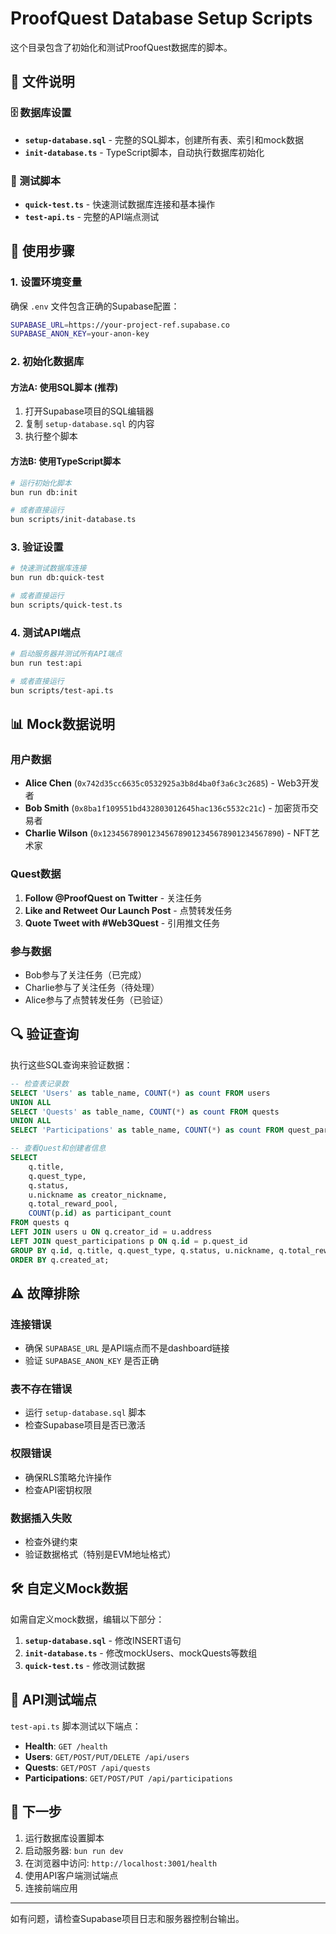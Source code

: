 # ProofQuest Database Setup Scripts

这个目录包含了初始化和测试ProofQuest数据库的脚本。

## 📁 文件说明

### 🗄️ 数据库设置
- **`setup-database.sql`** - 完整的SQL脚本，创建所有表、索引和mock数据
- **`init-database.ts`** - TypeScript脚本，自动执行数据库初始化

### 🧪 测试脚本
- **`quick-test.ts`** - 快速测试数据库连接和基本操作
- **`test-api.ts`** - 完整的API端点测试

## 🚀 使用步骤

### 1. 设置环境变量

确保 `.env` 文件包含正确的Supabase配置：

```bash
SUPABASE_URL=https://your-project-ref.supabase.co
SUPABASE_ANON_KEY=your-anon-key
```

### 2. 初始化数据库

#### 方法A: 使用SQL脚本 (推荐)

1. 打开Supabase项目的SQL编辑器
2. 复制 `setup-database.sql` 的内容
3. 执行整个脚本

#### 方法B: 使用TypeScript脚本

```bash
# 运行初始化脚本
bun run db:init

# 或者直接运行
bun scripts/init-database.ts
```

### 3. 验证设置

```bash
# 快速测试数据库连接
bun run db:quick-test

# 或者直接运行
bun scripts/quick-test.ts
```

### 4. 测试API端点

```bash
# 启动服务器并测试所有API端点
bun run test:api

# 或者直接运行
bun scripts/test-api.ts
```

## 📊 Mock数据说明

### 用户数据
- **Alice Chen** (`0x742d35cc6635c0532925a3b8d4ba0f3a6c3c2685`) - Web3开发者
- **Bob Smith** (`0x8ba1f109551bd432803012645hac136c5532c21c`) - 加密货币交易者
- **Charlie Wilson** (`0x1234567890123456789012345678901234567890`) - NFT艺术家

### Quest数据
1. **Follow @ProofQuest on Twitter** - 关注任务
2. **Like and Retweet Our Launch Post** - 点赞转发任务
3. **Quote Tweet with #Web3Quest** - 引用推文任务

### 参与数据
- Bob参与了关注任务（已完成）
- Charlie参与了关注任务（待处理）
- Alice参与了点赞转发任务（已验证）

## 🔍 验证查询

执行这些SQL查询来验证数据：

```sql
-- 检查表记录数
SELECT 'Users' as table_name, COUNT(*) as count FROM users
UNION ALL
SELECT 'Quests' as table_name, COUNT(*) as count FROM quests  
UNION ALL
SELECT 'Participations' as table_name, COUNT(*) as count FROM quest_participations;

-- 查看Quest和创建者信息
SELECT 
    q.title,
    q.quest_type,
    q.status,
    u.nickname as creator_nickname,
    q.total_reward_pool,
    COUNT(p.id) as participant_count
FROM quests q
LEFT JOIN users u ON q.creator_id = u.address
LEFT JOIN quest_participations p ON q.id = p.quest_id
GROUP BY q.id, q.title, q.quest_type, q.status, u.nickname, q.total_reward_pool
ORDER BY q.created_at;
```

## ⚠️ 故障排除

### 连接错误
- 确保 `SUPABASE_URL` 是API端点而不是dashboard链接
- 验证 `SUPABASE_ANON_KEY` 是否正确

### 表不存在错误
- 运行 `setup-database.sql` 脚本
- 检查Supabase项目是否已激活

### 权限错误
- 确保RLS策略允许操作
- 检查API密钥权限

### 数据插入失败
- 检查外键约束
- 验证数据格式（特别是EVM地址格式）

## 🛠️ 自定义Mock数据

如需自定义mock数据，编辑以下部分：

1. **`setup-database.sql`** - 修改INSERT语句
2. **`init-database.ts`** - 修改mockUsers、mockQuests等数组
3. **`quick-test.ts`** - 修改测试数据

## 📝 API测试端点

`test-api.ts` 脚本测试以下端点：

- **Health**: `GET /health`
- **Users**: `GET/POST/PUT/DELETE /api/users`
- **Quests**: `GET/POST /api/quests`
- **Participations**: `GET/POST/PUT /api/participations`

## 🎯 下一步

1. 运行数据库设置脚本
2. 启动服务器: `bun run dev`
3. 在浏览器中访问: `http://localhost:3001/health`
4. 使用API客户端测试端点
5. 连接前端应用

---

如有问题，请检查Supabase项目日志和服务器控制台输出。
